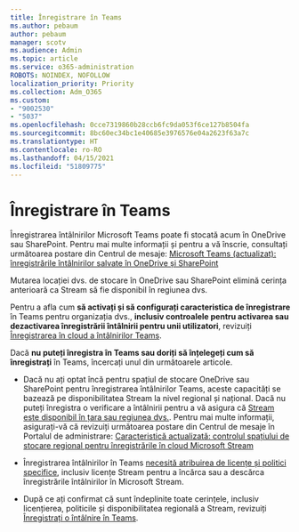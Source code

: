 ```yaml
---
title: Înregistrare în Teams
ms.author: pebaum
author: pebaum
manager: scotv
ms.audience: Admin
ms.topic: article
ms.service: o365-administration
ROBOTS: NOINDEX, NOFOLLOW
localization_priority: Priority
ms.collection: Adm_O365
ms.custom:
- "9002530"
- "5037"
ms.openlocfilehash: 0cce7319860b28ccb6fc9da053f6ce127b8504fa
ms.sourcegitcommit: 8bc60ec34bc1e40685e3976576e04a2623f63a7c
ms.translationtype: HT
ms.contentlocale: ro-RO
ms.lasthandoff: 04/15/2021
ms.locfileid: "51809775"
---
```

# <a name="recording-in-teams"></a>Înregistrare în Teams

Înregistrarea întâlnirilor Microsoft Teams poate fi stocată acum în OneDrive sau SharePoint. Pentru mai multe informații și pentru a vă înscrie, consultați următoarea postare din Centrul de mesaje: [Microsoft Teams (actualizat): înregistrările întâlnirilor salvate în OneDrive și SharePoint](https://portal.microsoft.com/Adminportal/Home?ref=MessageCenter&id=MC222640)

Mutarea locației dvs. de stocare în OneDrive sau SharePoint elimină cerința anterioară ca Stream să fie disponibil în regiunea dvs.

Pentru a afla cum **să activați și să configurați caracteristica de înregistrare** în Teams pentru organizația dvs., **inclusiv controalele pentru activarea sau dezactivarea înregistrării întâlnirii pentru unii utilizatori**, revizuiți [Înregistrarea în cloud a întâlnirilor Teams](https://docs.microsoft.com/microsoftteams/cloud-recording).

Dacă **nu puteți înregistra în Teams sau doriți să înțelegeți cum să înregistrați** în Teams, încercați unul din următoarele articole.

- Dacă nu ați optat încă pentru spațiul de stocare OneDrive sau SharePoint pentru înregistrarea întâlnirilor Teams, aceste capacități se bazează pe disponibilitatea Stream la nivel regional și național. Dacă nu puteți înregistra o verificare a întâlnirii pentru a vă asigura că [Stream este disponibil în țara sau regiunea dvs.](https://docs.microsoft.com/stream/faq#which-regions-does-microsoft-stream-host-my-data-in). Pentru mai multe informații, asigurați-vă că revizuiți următoarea postare din Centrul de mesaje în Portalul de administrare: [Caracteristică actualizată: controlul spațiului de stocare regional pentru înregistrările în cloud Microsoft Stream](https://admin.microsoft.com/AdminPortal/Home#/MessageCenter?id=MC214327)

- Înregistrarea întâlnirilor în Teams [necesită atribuirea de licențe și politici specifice](https://docs.microsoft.com/microsoftteams/cloud-recording#prerequisites-for-teams-cloud-meeting-recording), inclusiv licențe Stream pentru a încărca sau a descărca înregistrările întâlnirilor în Microsoft Stream.

- După ce ați confirmat că sunt îndeplinite toate cerințele, inclusiv licențierea, politicile și disponibilitatea regională a Stream, revizuiți [Înregistrați o întâlnire în Teams](https://support.office.com/article/34dfbe7f-b07d-4a27-b4c6-de62f1348c24).

